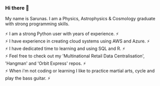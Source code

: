 ### Hi there 👋

My name is Sarunas. I am a Physics, Astrophysics & Cosmology graduate with strong programming skills.

⚡ I am a strong Python user with years of experience. ⚡\
⚡ I have experience in creating cloud systems using AWS and Azure. ⚡\
⚡ I have dedicated time to learning and using SQL and R. ⚡\
⚡ Feel free to check out my 'Multinational Retail Data Centralisation', 'Hangman' and 'Orbit Express' repos. ⚡\
⚡ When i'm not coding or learning I like to practice martial arts, cycle and play the bass guitar. ⚡


<!--
**Qwandy/Qwandy** is a ✨ _special_ ✨ repository because its `README.md` (this file) appears on your GitHub profile.

Here are some ideas to get you started:

- 🔭 I’m currently working on ...
- 🌱 I’m currently learning ...
- 👯 I’m looking to collaborate on ...
- 🤔 I’m looking for help with ...
- 💬 Ask me about ...
- 📫 How to reach me: ...
- 😄 Pronouns: ...
- ⚡ Fun fact: ...
-->
